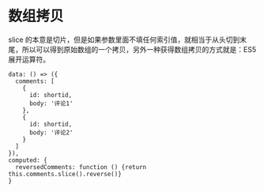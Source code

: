 # 数组拷贝

slice 的本意是切片，但是如果参数里面不填任何索引值，就相当于从头切到末尾，所以可以得到原始数组的一个拷贝，另外一种获得数组拷贝的方式就是：ES5展开运算符。

```
data: () => ({
  comments: [
    {
      id: shortid,
      body: '评论1'
    },
    {
      id: shortid,
      body: '评论2'
    }
  ]
}),
computed: {
  reversedComments: function () {return this.comments.slice().reverse()}
}
```
